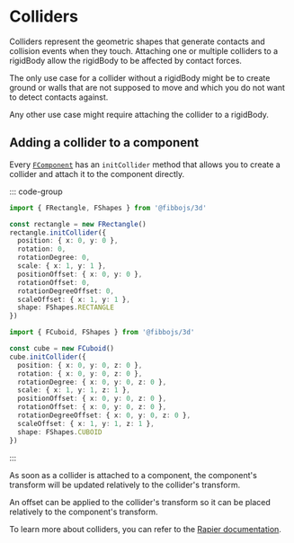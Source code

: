 # Colliders

Colliders represent the geometric shapes that generate contacts and collision events when they touch. Attaching one or multiple colliders to a rigidBody allow the rigidBody to be affected by contact forces.

The only use case for a collider without a rigidBody might be to create ground or walls that are not supposed to move and which you do not want to detect contacts against.

Any other use case might require attaching the collider to a rigidBody.

## Adding a collider to a component

Every [`FComponent`](/api/core/classes/FComponent) has an `initCollider` method that allows you to create a collider and attach it to the component directly.

::: code-group

```typescript [2d]
import { FRectangle, FShapes } from '@fibbojs/3d'

const rectangle = new FRectangle()
rectangle.initCollider({
  position: { x: 0, y: 0 },
  rotation: 0,
  rotationDegree: 0,
  scale: { x: 1, y: 1 },
  positionOffset: { x: 0, y: 0 },
  rotationOffset: 0,
  rotationDegreeOffset: 0,
  scaleOffset: { x: 1, y: 1 },
  shape: FShapes.RECTANGLE
})
```

```typescript [3d]
import { FCuboid, FShapes } from '@fibbojs/3d'

const cube = new FCuboid()
cube.initCollider({
  position: { x: 0, y: 0, z: 0 },
  rotation: { x: 0, y: 0, z: 0 },
  rotationDegree: { x: 0, y: 0, z: 0 },
  scale: { x: 1, y: 1, z: 1 },
  positionOffset: { x: 0, y: 0, z: 0 },
  rotationOffset: { x: 0, y: 0, z: 0 },
  rotationDegreeOffset: { x: 0, y: 0, z: 0 },
  scaleOffset: { x: 1, y: 1, z: 1 },
  shape: FShapes.CUBOID
})
```

:::

As soon as a collider is attached to a component, the component's transform will be updated relatively to the collider's transform.

An offset can be applied to the collider's transform so it can be placed relatively to the component's transform.

To learn more about colliders, you can refer to the [Rapier documentation](https://rapier.rs/docs/user_guides/javascript/colliders).
